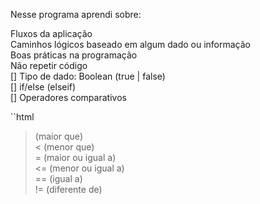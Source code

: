 Nesse programa aprendi sobre:

Fluxos da aplicação<br>
Caminhos lógicos baseado em algum dado ou informação<br>
Boas práticas na programação<br>
Não repetir código<br>
[] Tipo de dado: Boolean (true | false)<br>
[] if/else (elseif)<br>
[] Operadores comparativos<br>

``html
> (maior que)<br>
< (menor que)<br>
= (maior ou igual a)<br>
<= (menor ou igual a)<br>
== (igual a)<br>
!= (diferente de)<br>
